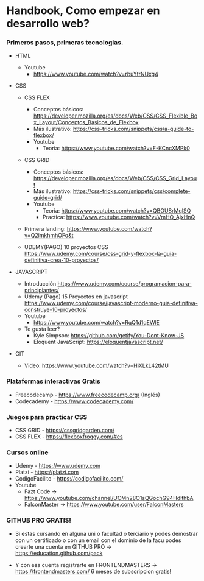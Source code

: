# Handbook, Como empezar en desarrollo web?


### Primeros pasos, primeras tecnologias.

  - HTML
    - Youtube
      - https://www.youtube.com/watch?v=rbuYtrNUxg4
  - CSS
      - CSS FLEX
         - Conceptos básicos: https://developer.mozilla.org/es/docs/Web/CSS/CSS_Flexible_Box_Layout/Conceptos_Basicos_de_Flexbox
         - Más ilustrativo: https://css-tricks.com/snippets/css/a-guide-to-flexbox/ 
         - Youtube
           - Teoría: https://www.youtube.com/watch?v=F-KCncXMPk0
         
      - CSS GRID
        - Conceptos básicos: https://developer.mozilla.org/es/docs/Web/CSS/CSS_Grid_Layout
        - Más ilustrativo: https://css-tricks.com/snippets/css/complete-guide-grid/
        - Youtube
          - Teoria: https://www.youtube.com/watch?v=QBOUSrMqlSQ
          - Practica: https://www.youtube.com/watch?v=VmHO_AjxHnQ
       - Primera landing: https://www.youtube.com/watch?v=Q2imkhmhOFo&t
       - UDEMY(PAGO) 10 proyectos CSS https://www.udemy.com/course/css-grid-y-flexbox-la-guia-definitiva-crea-10-proyectos/
        
  - JAVASCRIPT
    - Introducción https://www.udemy.com/course/programacion-para-principiantes/
    - Udemy (Pago) 15 Proyectos en javascript https://www.udemy.com/course/javascript-moderno-guia-definitiva-construye-10-proyectos/
    - Youtube
      - https://www.youtube.com/watch?v=RqQ1d1qEWlE
    - Te gusta leer? 
      - Kyle Simpson: https://github.com/getify/You-Dont-Know-JS
      - Eloquent JavaScript: https://eloquentjavascript.net/
  - GIT
    - Video: https://www.youtube.com/watch?v=HiXLkL42tMU
  
 
  
 ### Plataformas interactivas Gratis
  - Freecodecamp - https://www.freecodecamp.org/ (Inglés)
  - Codecademy - https://www.codecademy.com/ 
  
   
  ### Juegos para practicar CSS
  - CSS GRID - https://cssgridgarden.com/
  - CSS FLEX - https://flexboxfroggy.com/#es
  
  
### Cursos online
  - Udemy - https://www.udemy.com 
  - Platzi - https://platzi.com 
  - CodigoFacilito - https://codigofacilito.com/
  - Youtube
     - Fazt Code -> https://www.youtube.com/channel/UCMn28O1sQGochG94HdlthbA
     - FalconMaster -> https://www.youtube.com/user/FalconMasters
     
### GITHUB PRO GRATIS!
  - Si estas cursando en alguna uni o facultad o terciario y podes demostrar con un certificado o con un email con el dominio de la facu podes crearte una cuenta en GITHUB PRO -> https://education.github.com/pack
  
- Y con esa cuenta registrarte en FRONTENDMASTERS -> https://frontendmasters.com/ 6 meses de subscripcion gratis!
